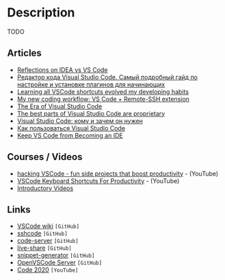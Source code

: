 # Description

TODO


## Articles

- [Reflections on IDEA vs VS Code](https://news.ycombinator.com/item?id=26367410)
- [Редактор кода Visual Studio Code. Самый подробный гайд по настройке и установке плагинов для начинающих](https://habr.com/ru/post/490754/)
- [Learning all VSCode shortcuts evolved my developing habits](https://tkainrad.dev/posts/learning-all-vscode-shortcuts-evolved-my-developing-habits/)
- [My new coding workflow: VS Code + Remote-SSH extension](https://jlelse.blog/dev/code-using-vps)
- [The Era of Visual Studio Code](https://blog.robenkleene.com/2020/09/21/the-era-of-visual-studio-code/)
- [The best parts of Visual Studio Code are proprietary](https://underjord.io/the-best-parts-of-visual-studio-code-are-proprietary.html)
- [Visual Studio Code: кому и зачем он нужен](https://thecode.media/visual-studio-code/)
- [Как пользоваться Visual Studio Code](https://timeweb.com/ru/community/articles/chto-takoe-visual-studio-code)
- [Keep VS Code from Becoming an IDE](https://dev.to/rpalo/keep-vs-code-from-becoming-an-ide-570l)


## Courses / Videos

- [hacking VSCode - fun side projects that boost productivity](https://youtu.be/XY9MaaR1dRI) - (YouTube)
- [VSCode Keyboard Shortcuts For Productivity](https://youtu.be/Xa5EU-qAv-I) - (YouTube)
- [Introductory Videos](https://code.visualstudio.com/docs/getstarted/introvideos)


## Links

- [VSCode wiki](https://github.com/Microsoft/vscode/wiki) `[GitHub]`
- [sshcode](https://github.com/cdr/sshcode) `[GitHub]`
- [code-server](https://github.com/cdr/code-server) `[GitHub]`
- [live-share](https://github.com/MicrosoftDocs/live-share) `[GitHub]`
- [snippet-generator](https://github.com/pawelgrzybek/snippet-generator) `[GitHub]`
- [OpenVSCode Server](https://github.com/gitpod-io/openvscode-server) `[GitHub]`
- [Code 2020](https://www.youtube.com/channel/UCyYh-eAr74avLwOyPa1dDNg/videos) `[YouTube]`
